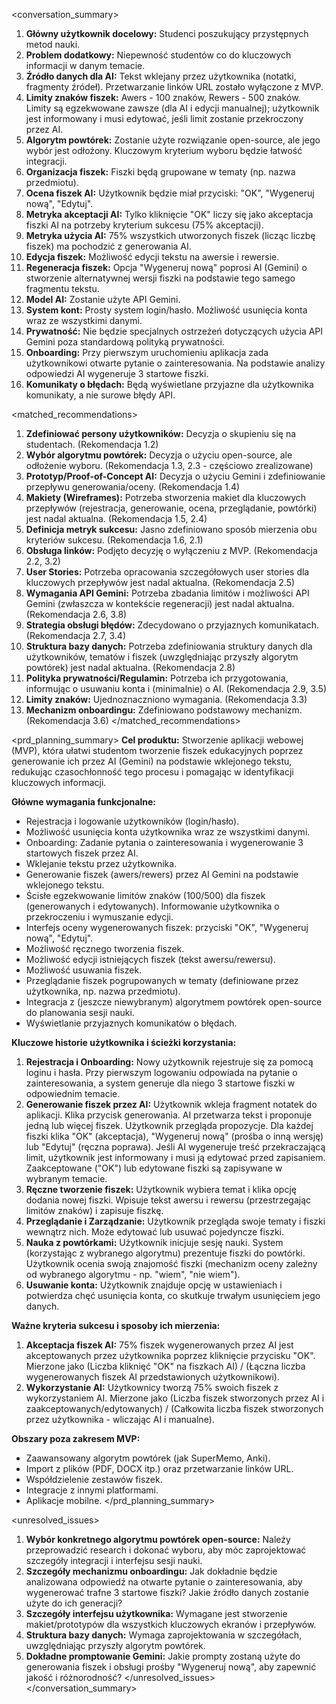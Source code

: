 <conversation_summary>
<decisions>

1.  **Główny użytkownik docelowy:** Studenci poszukujący przystępnych metod nauki.
2.  **Problem dodatkowy:** Niepewność studentów co do kluczowych informacji w danym temacie.
3.  **Źródło danych dla AI:** Tekst wklejany przez użytkownika (notatki, fragmenty źródeł). Przetwarzanie linków URL zostało wyłączone z MVP.
4.  **Limity znaków fiszek:** Awers - 100 znaków, Rewers - 500 znaków. Limity są egzekwowane zawsze (dla AI i edycji manualnej); użytkownik jest informowany i musi edytować, jeśli limit zostanie przekroczony przez AI.
5.  **Algorytm powtórek:** Zostanie użyte rozwiązanie open-source, ale jego wybór jest odłożony. Kluczowym kryterium wyboru będzie łatwość integracji.
6.  **Organizacja fiszek:** Fiszki będą grupowane w tematy (np. nazwa przedmiotu).
7.  **Ocena fiszek AI:** Użytkownik będzie miał przyciski: "OK", "Wygeneruj nową", "Edytuj".
8.  **Metryka akceptacji AI:** Tylko kliknięcie "OK" liczy się jako akceptacja fiszki AI na potrzeby kryterium sukcesu (75% akceptacji).
9.  **Metryka użycia AI:** 75% wszystkich utworzonych fiszek (licząc liczbę fiszek) ma pochodzić z generowania AI.
10. **Edycja fiszek:** Możliwość edycji tekstu na awersie i rewersie.
11. **Regeneracja fiszek:** Opcja "Wygeneruj nową" poprosi AI (Gemini) o stworzenie alternatywnej wersji fiszki na podstawie tego samego fragmentu tekstu.
12. **Model AI:** Zostanie użyte API Gemini.
13. **System kont:** Prosty system login/hasło. Możliwość usunięcia konta wraz ze wszystkimi danymi.
14. **Prywatność:** Nie będzie specjalnych ostrzeżeń dotyczących użycia API Gemini poza standardową polityką prywatności.
15. **Onboarding:** Przy pierwszym uruchomieniu aplikacja zada użytkownikowi otwarte pytanie o zainteresowania. Na podstawie analizy odpowiedzi AI wygeneruje 3 startowe fiszki.
16. **Komunikaty o błędach:** Będą wyświetlane przyjazne dla użytkownika komunikaty, a nie surowe błędy API.
    </decisions>

<matched_recommendations>

1.  **Zdefiniować persony użytkowników:** Decyzja o skupieniu się na studentach. (Rekomendacja 1.2)
2.  **Wybór algorytmu powtórek:** Decyzja o użyciu open-source, ale odłożenie wyboru. (Rekomendacja 1.3, 2.3 - częściowo zrealizowane)
3.  **Prototyp/Proof-of-Concept AI:** Decyzja o użyciu Gemini i zdefiniowanie przepływu generowania/oceny. (Rekomendacja 1.4)
4.  **Makiety (Wireframes):** Potrzeba stworzenia makiet dla kluczowych przepływów (rejestracja, generowanie, ocena, przeglądanie, powtórki) jest nadal aktualna. (Rekomendacja 1.5, 2.4)
5.  **Definicja metryk sukcesu:** Jasno zdefiniowano sposób mierzenia obu kryteriów sukcesu. (Rekomendacja 1.6, 2.1)
6.  **Obsługa linków:** Podjęto decyzję o wyłączeniu z MVP. (Rekomendacja 2.2, 3.2)
7.  **User Stories:** Potrzeba opracowania szczegółowych user stories dla kluczowych przepływów jest nadal aktualna. (Rekomendacja 2.5)
8.  **Wymagania API Gemini:** Potrzeba zbadania limitów i możliwości API Gemini (zwłaszcza w kontekście regeneracji) jest nadal aktualna. (Rekomendacja 2.6, 3.8)
9.  **Strategia obsługi błędów:** Zdecydowano o przyjaznych komunikatach. (Rekomendacja 2.7, 3.4)
10. **Struktura bazy danych:** Potrzeba zdefiniowania struktury danych dla użytkowników, tematów i fiszek (uwzględniając przyszły algorytm powtórek) jest nadal aktualna. (Rekomendacja 2.8)
11. **Polityka prywatności/Regulamin:** Potrzeba ich przygotowania, informując o usuwaniu konta i (minimalnie) o AI. (Rekomendacja 2.9, 3.5)
12. **Limity znaków:** Ujednoznaczniono wymagania. (Rekomendacja 3.3)
13. **Mechanizm onboardingu:** Zdefiniowano podstawowy mechanizm. (Rekomendacja 3.6)
    </matched_recommendations>

<prd_planning_summary>
**Cel produktu:** Stworzenie aplikacji webowej (MVP), która ułatwi studentom tworzenie fiszek edukacyjnych poprzez generowanie ich przez AI (Gemini) na podstawie wklejonego tekstu, redukując czasochłonność tego procesu i pomagając w identyfikacji kluczowych informacji.

**Główne wymagania funkcjonalne:**

- Rejestracja i logowanie użytkowników (login/hasło).
- Możliwość usunięcia konta użytkownika wraz ze wszystkimi danymi.
- Onboarding: Zadanie pytania o zainteresowania i wygenerowanie 3 startowych fiszek przez AI.
- Wklejanie tekstu przez użytkownika.
- Generowanie fiszek (awers/rewers) przez AI Gemini na podstawie wklejonego tekstu.
- Ścisłe egzekwowanie limitów znaków (100/500) dla fiszek (generowanych i edytowanych). Informowanie użytkownika o przekroczeniu i wymuszanie edycji.
- Interfejs oceny wygenerowanych fiszek: przyciski "OK", "Wygeneruj nową", "Edytuj".
- Możliwość ręcznego tworzenia fiszek.
- Możliwość edycji istniejących fiszek (tekst awersu/rewersu).
- Możliwość usuwania fiszek.
- Przeglądanie fiszek pogrupowanych w tematy (definiowane przez użytkownika, np. nazwa przedmiotu).
- Integracja z (jeszcze niewybranym) algorytmem powtórek open-source do planowania sesji nauki.
- Wyświetlanie przyjaznych komunikatów o błędach.

**Kluczowe historie użytkownika i ścieżki korzystania:**

1.  **Rejestracja i Onboarding:** Nowy użytkownik rejestruje się za pomocą loginu i hasła. Przy pierwszym logowaniu odpowiada na pytanie o zainteresowania, a system generuje dla niego 3 startowe fiszki w odpowiednim temacie.
2.  **Generowanie fiszek przez AI:** Użytkownik wkleja fragment notatek do aplikacji. Klika przycisk generowania. AI przetwarza tekst i proponuje jedną lub więcej fiszek. Użytkownik przegląda propozycje. Dla każdej fiszki klika "OK" (akceptacja), "Wygeneruj nową" (prośba o inną wersję) lub "Edytuj" (ręczna poprawa). Jeśli AI wygeneruje treść przekraczającą limit, użytkownik jest informowany i musi ją edytować przed zapisaniem. Zaakceptowane ("OK") lub edytowane fiszki są zapisywane w wybranym temacie.
3.  **Ręczne tworzenie fiszek:** Użytkownik wybiera temat i klika opcję dodania nowej fiszki. Wpisuje tekst awersu i rewersu (przestrzegając limitów znaków) i zapisuje fiszkę.
4.  **Przeglądanie i Zarządzanie:** Użytkownik przegląda swoje tematy i fiszki wewnątrz nich. Może edytować lub usuwać pojedyncze fiszki.
5.  **Nauka z powtórkami:** Użytkownik inicjuje sesję nauki. System (korzystając z wybranego algorytmu) prezentuje fiszki do powtórki. Użytkownik ocenia swoją znajomość fiszki (mechanizm oceny zależny od wybranego algorytmu - np. "wiem", "nie wiem").
6.  **Usuwanie konta:** Użytkownik znajduje opcję w ustawieniach i potwierdza chęć usunięcia konta, co skutkuje trwałym usunięciem jego danych.

**Ważne kryteria sukcesu i sposoby ich mierzenia:**

1.  **Akceptacja fiszek AI:** 75% fiszek wygenerowanych przez AI jest akceptowanych przez użytkownika poprzez kliknięcie przycisku "OK". Mierzone jako (Liczba kliknięć "OK" na fiszkach AI) / (Łączna liczba wygenerowanych fiszek AI przedstawionych użytkownikowi).
2.  **Wykorzystanie AI:** Użytkownicy tworzą 75% swoich fiszek z wykorzystaniem AI. Mierzone jako (Liczba fiszek stworzonych przez AI i zaakceptowanych/edytowanych) / (Całkowita liczba fiszek stworzonych przez użytkownika - wliczając AI i manualne).

**Obszary poza zakresem MVP:**

- Zaawansowany algorytm powtórek (jak SuperMemo, Anki).
- Import z plików (PDF, DOCX itp.) oraz przetwarzanie linków URL.
- Współdzielenie zestawów fiszek.
- Integracje z innymi platformami.
- Aplikacje mobilne.
  </prd_planning_summary>

<unresolved_issues>

1.  **Wybór konkretnego algorytmu powtórek open-source:** Należy przeprowadzić research i dokonać wyboru, aby móc zaprojektować szczegóły integracji i interfejsu sesji nauki.
2.  **Szczegóły mechanizmu onboardingu:** Jak dokładnie będzie analizowana odpowiedź na otwarte pytanie o zainteresowania, aby wygenerować trafne 3 startowe fiszki? Jakie źródło danych zostanie użyte do ich generacji?
3.  **Szczegóły interfejsu użytkownika:** Wymagane jest stworzenie makiet/prototypów dla wszystkich kluczowych ekranów i przepływów.
4.  **Struktura bazy danych:** Wymaga zaprojektowania w szczegółach, uwzględniając przyszły algorytm powtórek.
5.  **Dokładne promptowanie Gemini:** Jakie prompty zostaną użyte do generowania fiszek i obsługi prośby "Wygeneruj nową", aby zapewnić jakość i różnorodność?
    </unresolved_issues>
    </conversation_summary>

